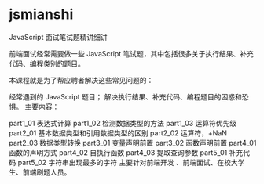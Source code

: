 # jsmianshi
JavaScript 面试笔试题精讲细讲

前端面试经常需要做一些 JavaScript 笔试题，其中包括很多关于执行结果、补充代码、编程类别的题目。

本课程就是为了帮应聘者解决这些常见问题的：

经常遇到的 JavaScript 题目；
解决执行结果、补充代码、编程题目的困惑和恐惧。
主要内容：

part1_01 表达式计算
part1_02 检测数据类型的方法
part1_03 运算符优先级
part2_01 基本数据类型和引用数据类型的区别
part2_02 运算符，+NaN
part2_03 数据类型转换
part3_01 变量声明前置
part3_02 函数声明前置
part4_01 函数的声明方式
part4_02 自执行函数
part4_03 提取查询参数
part5_01 补充代码
part5_02 字符串出现最多的字符
主要针对前端开发 、前端面试、在校大学生、前端刷题人员。
